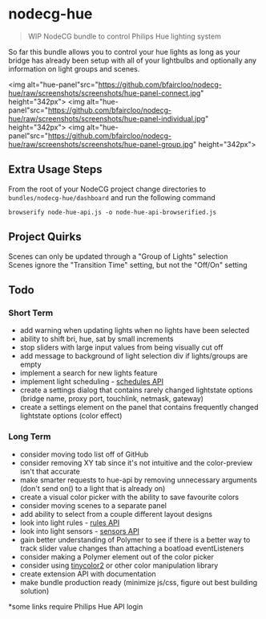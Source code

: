 # nodecg-hue
> WIP NodeCG bundle to control Philips Hue lighting system

So far this bundle allows you to control your hue lights as long as your bridge has already been setup with all of your lightbulbs and optionally any information on light groups and scenes.

<img alt="hue-panel"src="https://github.com/bfaircloo/nodecg-hue/raw/screenshots/screenshots/hue-panel-connect.jpg" height="342px">
<img alt="hue-panel"src="https://github.com/bfaircloo/nodecg-hue/raw/screenshots/screenshots/hue-panel-individual.jpg" height="342px">
<img alt="hue-panel"src="https://github.com/bfaircloo/nodecg-hue/raw/screenshots/screenshots/hue-panel-group.jpg" height="342px">

## Extra Usage Steps
From the root of your NodeCG project change directories to ```bundles/nodecg-hue/dashboard``` and run the following command
```
browserify node-hue-api.js -o node-hue-api-browserified.js
```

## Project Quirks
Scenes can only be updated through a "Group of Lights" selection  
Scenes ignore the "Transition Time" setting, but not the "Off/On" setting

## Todo
### Short Term
- add warning when updating lights when no lights have been selected
- ability to shift bri, hue, sat by small increments
- stop sliders with large input values from being visually cut off
- add message to background of light selection div if lights/groups are empty
- implement a search for new lights feature
- implement light scheduling - [schedules API](http://www.developers.meethue.com/documentation/schedules-api-0)
- create a settings dialog that contains rarely changed lightstate options (bridge name, proxy port, touchlink, netmask, gateway)
- create a settings element on the panel that contains frequently changed lightstate options (color effect)

### Long Term
- consider moving todo list off of GitHub
- consider removing XY tab since it's not intuitive and the color-preview isn't that accurate
- make smarter requests to hue-api by removing unnecessary arguments (don't send on() to a light that is already on)
- create a visual color picker with the ability to save favourite colors
- consider moving scenes to a separate panel
- add ability to select from a couple different layout designs
- look into light rules - [rules API](http://www.developers.meethue.com/documentation/rules-api)
- look into light sensors - [sensors API](http://www.developers.meethue.com/documentation/supported-sensors)
- gain better understanding of Polymer to see if there is a better way to track slider value changes than attaching a boatload eventListeners
- consider making a Polymer element out of the color picker
- consider using [tinycolor2](https://www.npmjs.com/package/tinycolor2) or other color manipulation library
- create extension API with documentation
- make bundle production ready (minimize js/css, figure out best building solution)


*some links require Philips Hue API login
